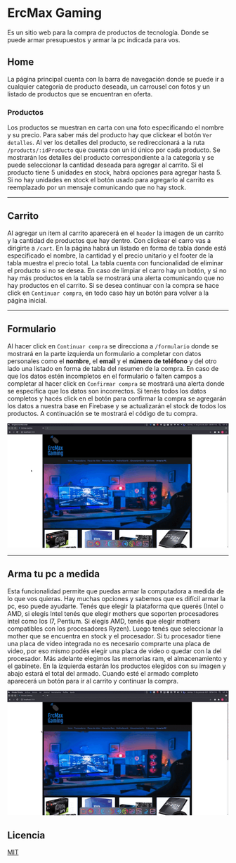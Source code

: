 # ErcMax Gaming

  Es un sitio web para la compra de productos de tecnología. Donde se puede armar presupuestos y armar la pc indicada para vos.
  
## Home
La página principal cuenta con la barra de navegación donde se puede ir a cualquier categoría de producto deseada, un carrousel con fotos y un listado de productos que se encuentran en oferta.

### Productos

Los productos se muestran en carta con una foto especificando el nombre y su precio. Para saber más del producto hay que clickear el botón `Ver detalles`.
 Al ver los detalles del producto, se redireccionará a la ruta `/products/:idProducto` que cuenta con un id único por cada producto.
 Se mostrarán los detalles del producto correspondiente a la categoría y se puede seleccionar la cantidad deseada para agregar al carrito. Si el producto tiene 5 unidades en stock, habrá opciones para agregar hasta 5. Si no hay unidades en stock el botón usado para agregarlo al carrito es reemplazado por un mensaje comunicando que no hay stock.
 
 ---
 ## Carrito
 Al agregar un item al carrito aparecerá en el `header` la imagen de un carrito y la cantidad de productos que hay dentro. Con clickear el carro vas a dirigirte a `/cart`.
 En la página habrá un listado en forma de tabla donde está especificado el nombre, la cantidad y el precio unitario y el footer de la tabla muestra el precio total. La tabla cuenta con funcionalidad de eliminar el producto si no se desea.
 En caso de limpiar el carro hay un botón, y si no hay más productos en la tabla se mostrará una alerta comunicando que no hay productos en el carrito.
 Si se desea continuar con la compra  se hace click en `Continuar compra`, en todo caso hay un botón para volver a la página inicial.

---
## Formulario
Al hacer click en `Continuar compra` se direcciona a `/formulario` donde se mostrará en la parte izquierda un formulario a completar con datos personales como el **nombre**, el **email** y el **número de teléfono** y del otro lado una listado en forma de tabla del resumen de la compra.
En caso de que los datos estén incompletos en el formulario o falten campos a completar al hacer click en `Confirmar compra` se mostrará una alerta donde se especifica que los datos son incorrectos.
Si tenés todos los datos completos y hacés click en el botón para confirmar la compra se agregarán los datos a nuestra base en Firebase y se actualizarán el stock de todos los productos.
A continuación se te mostrará el código de tu compra.

![](https://github.com/gianscapin/ercmax-reactjs/blob/main/compra_producto-2021-06-11_20.49.42.gif)

---

## Arma tu pc a medida
Esta funcionalidad permite que puedas armar la computadora a medida de lo que vos quieras. Hay muchas opciones y sabemos que es difícil armar la pc, eso puede ayudarte.
Tenés que elegir la plataforma que querés (Intel o AMD, si elegís Intel tenés que elegir mothers que soporten procesadores intel como los I7, Pentium. Si elegís AMD, tenés que elegir mothers compatibles con los procesadores Ryzen). Luego tenés que seleccionar la mother que se encuentra en stock y el procesador. Si tu procesador tiene una placa de video integrada no es necesario comprarte una placa de video, por eso mismo podés elegir una placa de video o quedar con la del procesador. Más adelante elegimos las memorias ram, el almacenamiento y el gabinete.
En la izquierda estarán los productos elegidos con su imagen y abajo estará el total del armado.
Cuando esté el armado completo aparecerá un botón para ir al carrito y continuar la compra.

![](https://github.com/gianscapin/ercmax-reactjs/blob/main/armado-2021-06-11_20.56.46.gif)
 

## Licencia

[MIT](https://choosealicense.com/licenses/mit/)